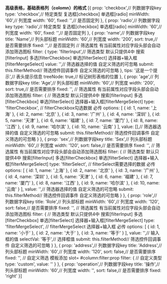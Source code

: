 **高级表格，基础表格列（colomn）的格式**
[{
    prop: 'checkbox',// 列数据字段key
    type: 'checkbox',// 特定类型 复选框[checkbox] 单选框[radio]
    minWidth: '60',// 列宽度
    width: '60',
    fixed: '',// 是否固定列
},
{
    prop: 'radio',// 列数据字段key
    type: 'radio',// 特定类型 复选框[checkbox] 单选框[radio]
    minWidth: '60',// 列宽度
    width: '60',
    fixed: '',// 是否固定列
},
{
    prop: 'name',// 列数据字段key
    title: 'Name',// 列头部标题
    minWidth: '60',// 列宽度
    width: '200',
    sort: true,// 是否需要排序 
    fixed: '',// 是否固定列
    // 筛选属性 有当前属性对应字段头部会自动添加筛选图标
    filter: {
        type: 'filterInput',//  筛选类型 默认只提供4中 搜索[filterInput] 多选[filterCheckbox] 单选[filterSelect] 选择器+输入框[filterMergeSelect]
        value: '',// 筛选器选择的值 自定义筛选的可忽略
        submit: this.filterMethod// 筛选控件回调事件 自定义筛选的可忽略
    },
    tips: '这是一个提示',// 表头提示信息
    treeNode: true,// 标记树形表格的位置
},
{
    prop: 'age',// 列数据字段key
    title: 'Age',// 列头部标题
    minWidth: '60',// 列宽度
    width: '200',
    sort: true,// 是否需要排序
    fixed: '',
    // 筛选属性 有当前属性对应字段头部会自动添加筛选图标
    filter: {
        //  筛选类型 默认只提供4中 搜索[filterInput] 多选[filterCheckbox] 单选[filterSelect] 选择器+输入框[filterMergeSelect]
        type: 'filterCheckbox',
        // filterCheckbox勾选数据 必传
        options: [
            { id: 1, name: '上海' },
            { id: 2, name: '北京' },
            { id: 3, name: '广州' },
            { id: 4, name: '深圳' },
            { id: 5, name: '天津' },
            { id: 6, name: '福建' },
            { id: 7, name: '厦门' },
            { id: 8, name: '江西' },
            { id: 9, name: '哈尔滨' },
            { id: 10, name: '云南' }
        ],
        value: [],// 筛选器选择的值 自定义筛选的可忽略
        submit: this.filterMethod// 筛选控件回调事件 自定义筛选的可忽略
    }
},
{
    prop: 'sex',// 列数据字段key
    title: 'Sex',// 列头部标题
    minWidth: '60',// 列宽度
    width: '120',
    sort: false,// 是否需要排序
    fixed: '',
    // 筛选属性 有当前属性对应字段头部会自动添加筛选图标
    filter: {
        //  筛选类型 默认只提供4中 搜索[filterInput] 多选[filterCheckbox] 单选[filterSelect] 选择器+输入框[filterMergeSelect]
        type: 'filterSelect',
        // filterSelect需要选择的数据 必传
        options: [
            { id: 1, name: '上海' },
            { id: 2, name: '北京' },
            { id: 3, name: '广州' },
            { id: 4, name: '深圳' },
            { id: 5, name: '天津' },
            { id: 6, name: '福建' },
            { id: 7, name: '厦门' },
            { id: 8, name: '江西' },
            { id: 9, name: '哈尔滨' },
            { id: 10, name: '云南' }
        ],
        value: '',// 筛选器选择的值 自定义筛选的可忽略
        submit: this.filterMethod// 筛选控件回调事件 自定义筛选的可忽略
    }
},
{
    prop: 'role',// 列数据字段key
    title: 'Role',// 列头部标题
    minWidth: '60',// 列宽度
    width: '120',
    sort: false,// 是否需要排序
    fixed: '',
    // 筛选属性 有当前属性对应字段头部会自动添加筛选图标
    filter: {
        //  筛选类型 默认只提供4中 搜索[filterInput] 多选[filterCheckbox] 单选[filterSelect] 选择器+输入框[filterMergeSelect]
        type: 'filterMergeSelect',
        // filterMergeSelect 选择器+输入框 必传
        options: [
            { id: 1, name: '小于' },
            { id: 2, name: '大于' },
            { id: 3, name: '等于' }
        ],
        value: '',// 输入框的值
        selectVal: '等于',// 选择框值
        submit: this.filterMethod// 筛选控件回调事件 自定义筛选的可忽略
    }
},
{
    prop: 'address',// 列数据字段key
    title: 'Address',// 列头部标题
    minWidth: '60',// 列宽度
    width: '120',
    sort: false,// 是否需要排序
    fixed: '',
    // 自定义筛选 模板添加 slot= #column:filter:prop
    filter: {
        // 自定义类型
        type: 'custom',
        value: ''
    }
},
{
    prop: 'operation',// 列数据字段key
    title: '操作',// 列头部标题
    minWidth: '60',// 列宽度
    width: '',
    sort: false,// 是否需要排序
    fixed: 'right'
}]